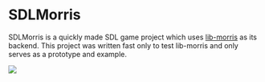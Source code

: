 # SDLMorris
SDLMorris is a quickly made SDL game project which uses [lib-morris](https://github.com/mlogic1/lib-morris) as its backend.
This project was written fast only to test lib-morris and only serves as a prototype and example.

![](https://github.com/mlogic1/SDLMorris/blob/master/gif/visual.gif)